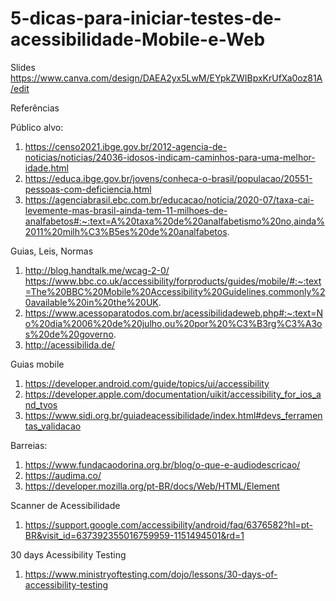 # 5-dicas-para-iniciar-testes-de-acessibilidade-Mobile-e-Web
Slides
https://www.canva.com/design/DAEA2yx5LwM/EYpkZWIBpxKrUfXa0oz81A/edit

Referências

Público alvo:
1) https://censo2021.ibge.gov.br/2012-agencia-de-noticias/noticias/24036-idosos-indicam-caminhos-para-uma-melhor-idade.html
2) https://educa.ibge.gov.br/jovens/conheca-o-brasil/populacao/20551-pessoas-com-deficiencia.html
3) https://agenciabrasil.ebc.com.br/educacao/noticia/2020-07/taxa-cai-levemente-mas-brasil-ainda-tem-11-milhoes-de-analfabetos#:~:text=A%20taxa%20de%20analfabetismo%20no,ainda%2011%20milh%C3%B5es%20de%20analfabetos.

Guias, Leis, Normas
1) http://blog.handtalk.me/wcag-2-0/
https://www.bbc.co.uk/accessibility/forproducts/guides/mobile/#:~:text=The%20BBC%20Mobile%20Accessibility%20Guidelines,commonly%20available%20in%20the%20UK.
2) https://www.acessoparatodos.com.br/acessibilidadeweb.php#:~:text=No%20dia%2006%20de%20julho,ou%20por%20%C3%B3rg%C3%A3os%20de%20governo.
3) http://acessibilida.de/

Guias mobile
1) https://developer.android.com/guide/topics/ui/accessibility
2) https://developer.apple.com/documentation/uikit/accessibility_for_ios_and_tvos
3) https://www.sidi.org.br/guiadeacessibilidade/index.html#devs_ferramentas_validacao

Barreias:
1) https://www.fundacaodorina.org.br/blog/o-que-e-audiodescricao/
2) https://audima.co/
3) https://developer.mozilla.org/pt-BR/docs/Web/HTML/Element

Scanner de Acessibilidade
1) https://support.google.com/accessibility/android/faq/6376582?hl=pt-BR&visit_id=637392355016759959-1151494501&rd=1

30 days Acessibility Testing
1) https://www.ministryoftesting.com/dojo/lessons/30-days-of-accessibility-testing
